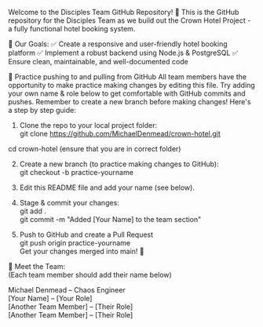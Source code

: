 Welcome to the Disciples Team GitHub Repository! 🚀
This is the GitHub repository for the Disciples Team as we build out the Crown Hotel Project - a fully functional hotel booking system.

📌 Our Goals:
✅ Create a responsive and user-friendly hotel booking platform
✅ Implement a robust backend using Node.js & PostgreSQL
✅ Ensure clean, maintainable, and well-documented code

🎯 Practice pushing to and pulling from GitHub
All team members have the opportunity to make practice making changes by editing this file.
Try adding your own name & role below to get comfortable with GitHub commits and pushes.
Remember to create a new branch before making changes! Here's a step by step guide:

1. Clone the repo to your local project folder:  
git clone https://github.com/MichaelDenmead/crown-hotel.git  

cd crown-hotel (ensure that you are in correct folder)  

2. Create a new branch (to practice making changes to GitHub):  
git checkout -b practice-yourname  

3. Edit this README file and add your name (see below).  

4. Stage & commit your changes:  
git add .  
git commit -m "Added [Your Name] to the team section"  

5. Push to GitHub and create a Pull Request  
git push origin practice-yourname  
Get your changes merged into main! 🎉  

👥 Meet the Team:  
(Each team member should add their name below)  

Michael Denmead – Chaos Engineer  
[Your Name] – [Your Role]  
[Another Team Member] – [Their Role]  
[Another Team Member] – [Their Role]  